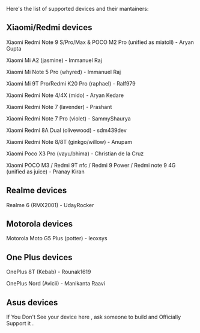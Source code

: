 Here's the list of supported devices and their mantainers:

Xiaomi/Redmi devices
------------------------------------------
Xiaomi Redmi Note 9 S/Pro/Max & POCO M2 Pro (unified as miatoll) - Aryan Gupta

Xiaomi Mi A2 (jasmine) - Immanuel Raj

Xiaomi Mi Note 5 Pro (whyred) - Immanuel Raj

Xiaomi Mi 9T Pro/Redmi K20 Pro (raphael) - Ralf979

Xiaomi Redmi Note 4/4X (mido) - Aryan Kedare

Xiaomi Redmi Note 7 (lavender) - Prashant

Xiaomi Redmi Note 7 Pro (violet) - SammyShaurya

Xiaomi Redmi 8A Dual (olivewood) - sdm439dev

Xiaomi Redmi Note 8/8T (ginkgo/willow) - Anupam

Xiaomi Poco X3 Pro (vayu/bhima) - Christian de la Cruz

Xiaomi POCO M3 / Redmi 9T nfc / Redmi 9 Power / Redmi note 9 4G (unified as juice) - Pranay Kiran

Realme devices
------------------------------------------
Realme 6 (RMX2001) - UdayRocker

Motorola devices
------------------------------------------
Motorola Moto G5 Plus (potter) - leoxsys

One Plus devices
------------------------------------------
OnePlus 8T (Kebab) - Rounak1619

OnePlus Nord (Avicii) - Manikanta Raavi

Asus devices
------------------------------------------

If You Don't See your device here , ask someone to build and Officially Support it .
